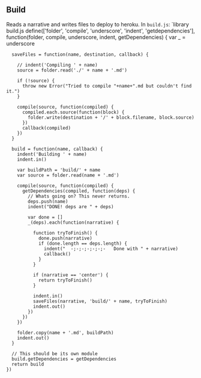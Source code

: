 Build
-----

Reads a narrative and writes files to deploy to heroku. In `build.js`:
`library build.js
    define(['folder', 'compile', 'underscore', 'indent', 'getdependencies'], function(folder, compile, underscore, indent, getDependencies) {
      var _ = underscore

      saveFiles = function(name, destination, callback) {

        // indent('Compiling ' + name)
        source = folder.read('./' + name + '.md')

        if (!source) {
          throw new Error("Tried to compile "+name+".md but couldn't find it.")
        }

        compile(source, function(compiled) {
          compiled.each.source(function(block) {
            folder.write(destination + '/' + block.filename, block.source)
          })
          callback(compiled)
        })
      }

      build = function(name, callback) {
        indent('Building ' + name)
        indent.in()

        var buildPath = 'build/' + name
        var source = folder.read(name + '.md')

        compile(source, function(compiled) {
          getDependencies(compiled, function(deps) {
            // Whats going on? This never returns.
            deps.push(name)
            indent("DONE! deps are " + deps)

            var done = []
            _(deps).each(function(narrative) {

              function tryToFinish() {
                done.push(narrative)
                if (done.length == deps.length) {
                  indent("  -;-;-;-;-;-;-   Done with " + narrative)
                  callback()
                }
              }

              if (narrative == 'center') { 
                return tryToFinish()
              }

              indent.in()
              saveFiles(narrative, 'build/' + name, tryToFinish)
              indent.out()
            })
          })
        })
        
        folder.copy(name + '.md', buildPath)
        indent.out()
      }

      // This should be its own module
      build.getDependencies = getDependencies
      return build
    })
